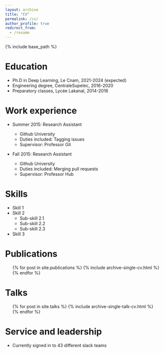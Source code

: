 ```yaml
---
layout: archive
title: "CV"
permalink: /cv/
author_profile: true
redirect_from:
  - /resume
---
```


{% include base_path %}

Education
======
* Ph.D in Deep Learning, Le Cnam, 2021-2024 (expected)
* Engineering degree, CentraleSupelec, 2016-2020
* Preparatory classes, Lycée Lakanal, 2014-2016

Work experience
======
* Summer 2015: Research Assistant
  * Github University
  * Duties included: Tagging issues
  * Supervisor: Professor Git

* Fall 2015: Research Assistant
  * Github University
  * Duties included: Merging pull requests
  * Supervisor: Professor Hub

Skills
======
* Skill 1
* Skill 2
  * Sub-skill 2.1
  * Sub-skill 2.2
  * Sub-skill 2.3
* Skill 3

Publications
======
  <ul>{% for post in site.publications %}
    {% include archive-single-cv.html %}
  {% endfor %}</ul>

Talks
======
  <ul>{% for post in site.talks %}
    {% include archive-single-talk-cv.html %}
  {% endfor %}</ul>

<!-- Teaching
======
  <ul>{% for post in site.teaching %}
    {% include archive-single-cv.html %}
  {% endfor %}</ul> -->

Service and leadership
======
* Currently signed in to 43 different slack teams
